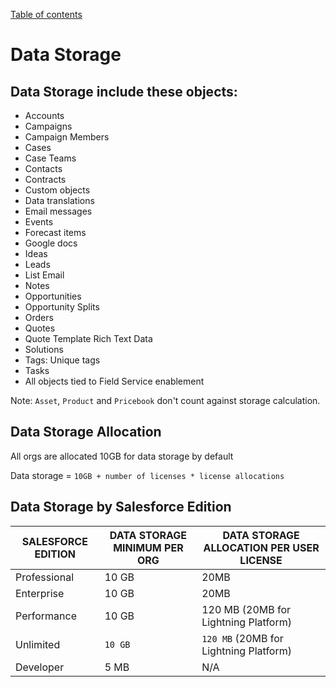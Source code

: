 [Table of contents](../Documentation.md)
# Data Storage 

## Data Storage include these objects:

- Accounts
- Campaigns
- Campaign Members
- Cases
- Case Teams
- Contacts
- Contracts
- Custom objects
- Data translations
- Email messages
- Events
- Forecast items
- Google docs
- Ideas
- Leads
- List Email
- Notes
- Opportunities
- Opportunity Splits
- Orders
- Quotes
- Quote Template Rich Text Data
- Solutions
- Tags: Unique tags
- Tasks
- All objects tied to Field Service enablement 

Note: 
`Asset`, `Product` and `Pricebook` don't count against storage calculation.

## Data Storage Allocation

All orgs are allocated 10GB for data storage by default

Data storage = `10GB + number of licenses * license allocations`


## Data Storage by Salesforce Edition

|SALESFORCE EDITION|DATA STORAGE MINIMUM PER ORG |DATA STORAGE ALLOCATION PER USER LICENSE | 
|--|--|--|
| Professional  | 10 GB  | 20MB
| Enterprise    | 10 GB  | 20MB 
| Performance   | 10 GB  | 120 MB (20MB for Lightning Platform)
| Unlimited     | `10 GB`  | `120 MB` (20MB for Lightning Platform)
| Developer     | 5 MB   | N/A
